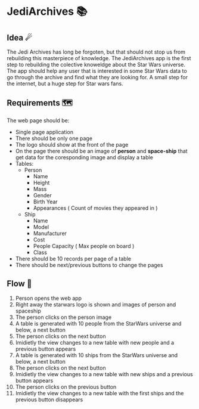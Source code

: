 # JediArchives 📚
## Idea ☄
The Jedi Archives has long be forgoten, but that should not stop us from rebuilding this masterpiece of knowledge. The JediArchives app is the first step to rebuilding the colective knoweldge about the Star Wars universe. The app should help any user that is interested in some Star Wars data to go through the archive and find what they are looking for. A small step for the internet, but a huge step for Star wars fans.
## Requirements 🗺
The web page should be:
* Single page application
* There should be only one page
* The logo should show at the front of the page
* On the page there should be an image of **person** and **space-ship** that get data for the coresponding image and display a table
* Tables:
  * Person
    * Name
    * Height
    * Mass
    * Gender
    * Birth Year
    * Appearances ( Count of movies they appeared in )
  * Ship
    * Name
    * Model
    * Manufacturer
    * Cost
    * People Capacity ( Max people on board )
    * Class
* There should be 10 records per page of a table
* There should be next/previous buttons to change the pages
## Flow 🌈
1. Person opens the web app
2. Right away the starwars logo is shown and images of person and spaceship
3. The person clicks on the person image
4. A table is generated with 10 people from the StarWars universe and below, a next button
5. The person clicks on the next button
6. Imidietly the view changes to a new table with new people and a previous button appears
7. A table is generated with 10 ships from the StarWars universe and below, a next button
8. The person clicks on the next button
9. Imidietly the view changes to a new table with new ships and a previous button appears
10. The person clicks on the previous button
11. Imidietly the view changes to a new table with the first ships and the previous button disappears

